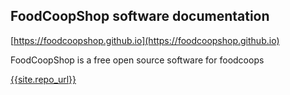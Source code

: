 
## FoodCoopShop software documentation

[https://foodcoopshop.github.io](https://foodcoopshop.github.io)

FoodCoopShop is a free open source software for foodcoops

[{{site.repo_url}}]({{site.repo_url}})
